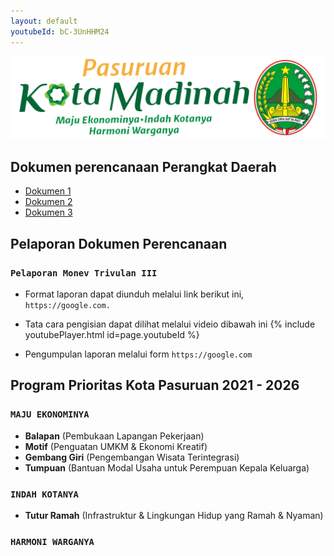 ```yaml
---
layout: default
youtubeId: bC-3UnHHM24
---
```


![Banner](assets/biscuit.png)

## Dokumen perencanaan Perangkat Daerah
* [Dokumen 1](https://form.gle)
* [Dokumen 2](https://form.gle)
* [Dokumen 3](https://form.gle)

## Pelaporan Dokumen Perencanaan
### `Pelaporan Monev Trivulan III`
* Format laporan dapat diunduh melalui link berikut ini, `https://google.com.`

* Tata cara pengisian dapat dilihat melalui videio dibawah ini
 {% include youtubePlayer.html id=page.youtubeId %}
 
* Pengumpulan laporan melalui form `https://google.com`

## Program Prioritas Kota Pasuruan 2021 - 2026
### `MAJU EKONOMINYA`
  * **Balapan** (Pembukaan Lapangan Pekerjaan)
  * **Motif** (Penguatan UMKM & Ekonomi Kreatif)
  * **Gembang Giri** (Pengembangan Wisata Terintegrasi)
  * **Tumpuan** (Bantuan Modal Usaha untuk Perempuan Kepala Keluarga)
### `INDAH KOTANYA`
  * **Tutur Ramah** (Infrastruktur & Lingkungan Hidup yang Ramah & Nyaman)
### `HARMONI WARGANYA`
